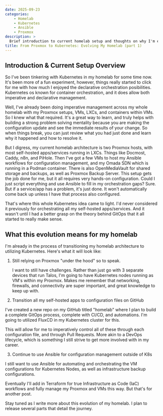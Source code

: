 ```yaml
---
date: 2025-09-23
categories:
    - Homelab
    - Kubernetes
    - Ansible
    - Proxmox
description: >
  Brief introduction to current homelab setup and thoughts on why I'm evolving to using Kubernetes for my self-hosted apps/services.
title: From Proxmox to Kubernetes: Evolving My Homelab (part 1)
--- 
```


## Introduction & Current Setup Overview 

So I've been tinkering with Kubernetes in my homelab for some time now. It's been more of a fun experiment, however, things really started to click for me with how much I enjoyed the declarative orchestration posibilities. Kubernetes os known for container orchestration, and it does allow both imperative and declarative management.

Well, I've already been doing imperative management across my whole homelab with my Proxmox setups, VMs, LXCs, and containers within VMs. So I knew what that required. It's a great way to learn, and truly helps with building a strong problem solving mentality because you are making the configuration update and see the immediate results of your change. So when things break, you can just review what you had just done and learn why it happened and how to resolve it.

But I digress, my current homelab architecture is two Proxmox hosts, with most self-hosted apps/services running in LXCs. Things like Docmost, Caddy, n8n, and PiHole. Then I've got a few VMs to host my Ansible workflows for configuration management, and my Omada SDN which is running in a Podman container. There is also OpenMediaVault for shared storage and backups, as well as Proxmox Backup Server. This setup gets the job done for me, but it all requires very hands-on configuration. Could I just script everything and use Ansible to fill in my orchestration gaps? Sure. But if a service/app has a problem, it's just done. It won't automatically come back up unless I have that process also configured.

That's where this whole Kubernetes idea came to light. I'd never considered it previously for orchestrating all my self-hosted apps/services. And it wasn't until I had a better grasp on the theory behind GitOps that it all started to really make sense.

## What this evolution means for my homelab

I'm already in the process of transitioning my homelab architecture to utilizing Kubernetes. Here's what it will look like:

1. Still relying on Proxmox "under the hood" so to speak.

    I want to still have challenges. Rather than just go with 3 separate devices that run Talos, I'm going to have Kubernetes nodes running as VM's within my Proxmox. Makes me remember that networking, firewalls, and connectivity are super important, and great knowledge to keep up with.

2. Transition all my self-hosted apps to configuration files on GitHub

I've created a new repo on my GitHub titled "homelab" where I plan to build a complete GitOps process, complete with CI/CD, and automations. I'm going to utilized FluxCD in my Kubernetes cluster for this.

This will allow for me to imperatively control all of these through each configuration file, and through Pull Requests. More akin to a DevOps lifecycle, which is something I still strive to get more involved with in my career.

3. Continue to use Ansible for configuration management outside of K8s

I still want to use Ansible for automating and orchestrating the VM configurations for Kubernetes Nodes, as well as infrastructure backup configurations.

Eventually I'll add in Terraform for true Infrastructure as Code (IaC) workflows and fully manage my Proxmox and VMs this way. But that's for another post.

Stay tuned as I write more about this evolution of my homelab. I plan to release several parts that detail the journey.